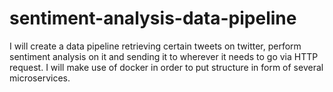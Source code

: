 # sentiment-analysis-data-pipeline
I will create a data pipeline retrieving certain tweets on twitter, perform sentiment analysis on it and sending it to wherever it needs to go via HTTP request. I will make use of docker in order to put structure in form of several microservices.
